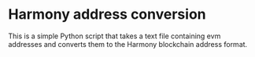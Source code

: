 # Harmony address conversion

This is a simple Python script that takes a text file containing evm addresses and converts them to the Harmony blockchain address format.
